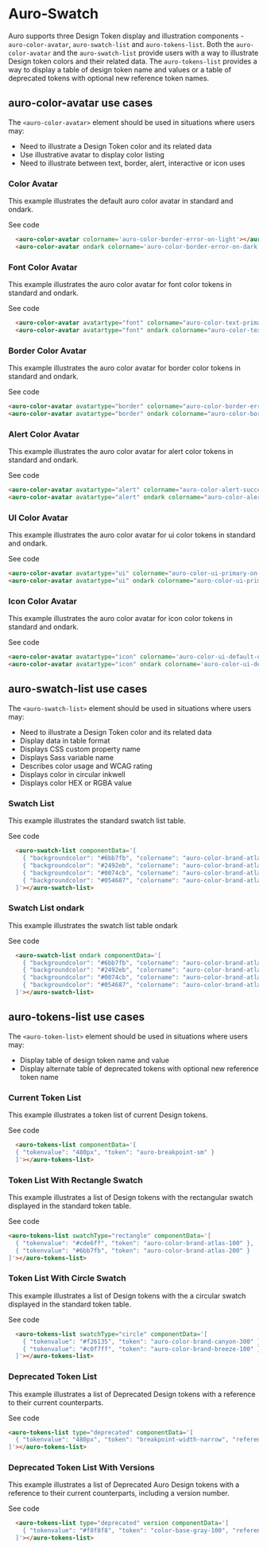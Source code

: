 # Auro-Swatch

Auro supports three Design Token display and illustration components - `auro-color-avatar`, `auro-swatch-list` and `auro-tokens-list`. Both the `auro-color-avatar` and the `auro-swatch-list` provide users with a way to illustrate Design token colors and their related data. The `auro-tokens-list` provides a way to display a table of design token name and values or a table of deprecated tokens with optional new reference token names.
## auro-color-avatar use cases

The `<auro-color-avatar>` element should be used in situations where users may:

* Need to illustrate a Design Token color and its related data
* Use illustrative avatar to display color listing
* Need to illustrate between text, border, alert, interactive or icon uses


### Color Avatar

This example illustrates the default auro color avatar in standard and ondark.

<div class="exampleWrapper">
  <auro-color-avatar colorname='auro-color-border-error-on-light'></auro-color-avatar>
  <auro-color-avatar ondark colorname='auro-color-border-error-on-dark'></auro-color-avatar>
</div>

<auro-accordion lowProfile justifyRight>
  <span slot="trigger">See code</span>

  ```html
    <auro-color-avatar colorname='auro-color-border-error-on-light'></auro-color-avatar>
    <auro-color-avatar ondark colorname='auro-color-border-error-on-dark'></auro-color-avatar>
  ```
</auro-accordion>

### Font Color Avatar

This example illustrates the auro color avatar for font color tokens in standard and ondark.

<div class="exampleWrapper">
  <auro-color-avatar avatartype="font" colorname="auro-color-text-primary-on-light"></auro-color-avatar>
  <auro-color-avatar avatartype="font" ondark colorname="auro-color-text-primary-on-dark"></auro-color-avatar>
</div>

<auro-accordion lowProfile justifyRight>
  <span slot="trigger">See code</span>

  ```html
    <auro-color-avatar avatartype="font" colorname="auro-color-text-primary-on-light"></auro-color-avatar>
    <auro-color-avatar avatartype="font" ondark colorname="auro-color-text-primary-on-dark"></auro-color-avatar>
  ```
</auro-accordion>

### Border Color Avatar

This example illustrates the auro color avatar for border color tokens in standard and ondark.

<div class="exampleWrapper">
  <auro-color-avatar avatartype="border" colorname="auro-color-border-error-on-light"></auro-color-avatar>
  <auro-color-avatar avatartype="border" ondark colorname="auro-color-border-error-on-dark"></auro-color-avatar>
</div>

<auro-accordion lowProfile justifyRight>
  <span slot="trigger">See code</span>

  ```html
  <auro-color-avatar avatartype="border" colorname="auro-color-border-error-on-light"></auro-color-avatar>
  <auro-color-avatar avatartype="border" ondark colorname="auro-color-border-error-on-dark"></auro-color-avatar>
  ```
</auro-accordion>

### Alert Color Avatar

This example illustrates the auro color avatar for alert color tokens in standard and ondark.

<div class="exampleWrapper">
  <auro-color-avatar avatartype="alert" colorname="auro-color-alert-success-on-light"></auro-color-avatar>
  <auro-color-avatar avatartype="alert" ondark colorname="auro-color-alert-success-on-dark"></auro-color-avatar>
</div>

<auro-accordion lowProfile justifyRight>
  <span slot="trigger">See code</span>

  ```html
  <auro-color-avatar avatartype="alert" colorname="auro-color-alert-success-on-light"></auro-color-avatar>
  <auro-color-avatar avatartype="alert" ondark colorname="auro-color-alert-success-on-dark"></auro-color-avatar>
  ```
</auro-accordion>

### UI Color Avatar

This example illustrates the auro color avatar for ui color tokens in standard and ondark.

<div class="exampleWrapper">
  <auro-color-avatar avatartype="ui" colorname="auro-color-ui-default-on-light"></auro-color-avatar>
  <auro-color-avatar avatartype="ui" ondark colorname="auro-color-ui-default-on-dark"></auro-color-avatar>
</div>

<auro-accordion lowProfile justifyRight>
  <span slot="trigger">See code</span>

  ```html
  <auro-color-avatar avatartype="ui" colorname="auro-color-ui-primary-on-light"></auro-color-avatar>
  <auro-color-avatar avatartype="ui" ondark colorname="auro-color-ui-primary-on-dark"></auro-color-avatar>
  ```
</auro-accordion>

### Icon Color Avatar

This example illustrates the auro color avatar for icon color tokens in standard and ondark.

<div class="exampleWrapper">
  <auro-color-avatar avatartype="icon" colorname='auro-color-ui-default-on-light'></auro-color-avatar>
  <auro-color-avatar avatartype="icon" ondark colorname='auro-color-ui-default-on-dark'></auro-color-avatar>
</div>

<auro-accordion lowProfile justifyRight>
  <span slot="trigger">See code</span>

  ```html
  <auro-color-avatar avatartype="icon" colorname='auro-color-ui-default-on-light'></auro-color-avatar>
  <auro-color-avatar avatartype="icon" ondark colorname='auro-color-ui-default-on-dark'></auro-color-avatar>
  ```
</auro-accordion>

## auro-swatch-list use cases

The `<auro-swatch-list>` element should be used in situations where users may:

* Need to illustrate a Design Token color and its related data
* Display data in table format
* Displays CSS custom property name
* Displays Sass variable name
* Describes color usage and WCAG rating
* Displays color in circular inkwell
* Displays color HEX or RGBA value

### Swatch List

This example illustrates the standard swatch list table.

<div class="exampleWrapper">
  <auro-swatch-list componentData='[
    { "backgroundcolor": "#6bb7fb", "colorname": "auro-color-brand-atlas-200", "usage": "Notification color on light backgrounds" },
    { "backgroundcolor": "#2492eb", "colorname": "auro-color-brand-atlas-300", "usage": "Notification color on light backgrounds" },
    { "backgroundcolor": "#0074cb", "colorname": "auro-color-brand-atlas-400", "wcag":"AAA", "usage": "Notification color on light backgrounds" },
    { "backgroundcolor": "#054687", "colorname": "auro-color-brand-atlas-500", "usage": "Notification color on light backgrounds" },
    { "backgroundcolor": "rgba(1,1,1,0.5)", "colorname": "auro-color-brand-atlas-600", "usage": "Example of failure to load wcag response" }
  ]'></auro-swatch-list>
</div>

<auro-accordion lowProfile justifyRight>
  <span slot="trigger">See code</span>

  ```html
    <auro-swatch-list componentData='[
      { "backgroundcolor": "#6bb7fb", "colorname": "auro-color-brand-atlas-200", "usage": "Notification color on light backgrounds" },
      { "backgroundcolor": "#2492eb", "colorname": "auro-color-brand-atlas-300", "usage": "Notification color on light backgrounds" },
      { "backgroundcolor": "#0074cb", "colorname": "auro-color-brand-atlas-400", "usage": "Notification color on light backgrounds" },
      { "backgroundcolor": "#054687", "colorname": "auro-color-brand-atlas-500", "usage": "Notification color on light backgrounds" }
    ]'></auro-swatch-list>
  ```
</auro-accordion>

### Swatch List ondark

This example illustrates the swatch list table ondark

<div class="exampleWrapper">
  <auro-swatch-list ondark componentData='[
    { "backgroundcolor": "#6bb7fb", "colorname": "auro-color-brand-atlas-200", "usage": "Notification color on light backgrounds" },
    { "backgroundcolor": "#2492eb", "colorname": "auro-color-brand-atlas-300", "usage": "Notification color on light backgrounds" },
    { "backgroundcolor": "#0074cb", "colorname": "auro-color-brand-atlas-400", "usage": "Notification color on light backgrounds" },
    { "backgroundcolor": "#054687", "colorname": "auro-color-brand-atlas-500", "usage": "Notification color on light backgrounds" }
  ]'></auro-swatch-list>
</div>

<auro-accordion lowProfile justifyRight>
  <span slot="trigger">See code</span>

  ```html
    <auro-swatch-list ondark componentData='[
      { "backgroundcolor": "#6bb7fb", "colorname": "auro-color-brand-atlas-200", "usage": "Notification color on light backgrounds" },
      { "backgroundcolor": "#2492eb", "colorname": "auro-color-brand-atlas-300", "usage": "Notification color on light backgrounds" },
      { "backgroundcolor": "#0074cb", "colorname": "auro-color-brand-atlas-400", "usage": "Notification color on light backgrounds" },
      { "backgroundcolor": "#054687", "colorname": "auro-color-brand-atlas-500", "usage": "Notification color on light backgrounds" },
    ]'></auro-swatch-list>
  ```
</auro-accordion>

## auro-tokens-list use cases

The `<auro-token-list>` element should be used in situations where users may:

* Display table of design token name and value
* Display alternate table of deprecated tokens with optional new reference token name

### Current Token List

This example illustrates a token list of current Design tokens.

<div class="exampleWrapper">
  <auro-tokens-list componentData='[
    { "tokenvalue": "660px", "token": "auro-breakpoint-sm" },
    { "tokenvalue": "0.75", "token": "auro-size-sm" }
  ]'></auro-tokens-list>
</div>

<auro-accordion lowProfile justifyRight>
  <span slot="trigger">See code</span>

  ```html
    <auro-tokens-list componentData='[
    { "tokenvalue": "480px", "token": "auro-breakpoint-sm" }
    ]'></auro-tokens-list>
  ```
</auro-accordion>

### Token List With Rectangle Swatch

This example illustrates a list of Design tokens with the rectangular swatch displayed in the standard token table.


<div class="exampleWrapper">
  <auro-tokens-list swatchType="rectangle" componentData='[
    { "tokenvalue": "#cde6ff", "token": "auro-color-brand-atlas-100" },
    { "tokenvalue": "#6bb7fb", "token": "auro-color-brand-atlas-200" }
  ]'></auro-tokens-list>
</div>

<auro-accordion lowProfile justifyRight>
  <span slot="trigger">See code</span>

  ```html
  <auro-tokens-list swatchType="rectangle" componentData='[
    { "tokenvalue": "#cde6ff", "token": "auro-color-brand-atlas-100" },
    { "tokenvalue": "#6bb7fb", "token": "auro-color-brand-atlas-200" }
  ]'></auro-tokens-list>
  ```
</auro-accordion>

### Token List With Circle Swatch

This example illustrates a list of Design tokens with the a circular swatch displayed in the standard token table.


<div class="exampleWrapper">
  <auro-tokens-list swatchType="circle" componentData='[
    { "tokenvalue": "#f26135", "token": "auro-color-brand-canyon-300" },
    { "tokenvalue": "#c0f7ff", "token": "auro-color-brand-breeze-100" }
  ]'></auro-tokens-list>
</div>

<auro-accordion lowProfile justifyRight>
  <span slot="trigger">See code</span>

  ```html
    <auro-tokens-list swatchType="circle" componentData='[
      { "tokenvalue": "#f26135", "token": "auro-color-brand-canyon-300" },
      { "tokenvalue": "#c0f7ff", "token": "auro-color-brand-breeze-100" }
    ]'></auro-tokens-list>
  ```
</auro-accordion>

### Deprecated Token List

This example illustrates a list of Deprecated Design tokens with a reference to their current counterparts.

<div class="exampleWrapper">
  <auro-tokens-list type="deprecated" componentData='[
    { "tokenvalue": "480px", "token": "breakpoint-width-narrow", "reference": "auro-breakpoint-sm" }
  ]'></auro-tokens-list>
</div>

<auro-accordion lowProfile justifyRight>
  <span slot="trigger">See code</span>

  ```html
  <auro-tokens-list type="deprecated" componentData='[
    { "tokenvalue": "480px", "token": "breakpoint-width-narrow", "reference": "auro-breakpoint-sm" }
  ]'></auro-tokens-list>
  ```
</auro-accordion>

### Deprecated Token List With Versions

This example illustrates a list of Deprecated Auro Design tokens with a reference to their current counterparts, including a version number.

<div class="exampleWrapper">
  <auro-tokens-list type="deprecated" version componentData='[
    { "tokenvalue": "#f8f8f8", "token": "color-base-gray-100", "reference": "auro-color-brand-gray-100", "version": "3.0.1" }
  ]'></auro-tokens-list>
</div>

<auro-accordion lowProfile justifyRight>
  <span slot="trigger">See code</span>

  ```html
    <auro-tokens-list type="deprecated" version componentData='[
      { "tokenvalue": "#f8f8f8", "token": "color-base-gray-100", "reference": "auro-color-brand-gray-100", "version": "3.0.1" }
    ]'></auro-tokens-list>
  ```
</auro-accordion>





